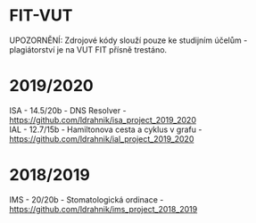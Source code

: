 # FIT-VUT

UPOZORNĚNÍ:
Zdrojové kódy slouží pouze ke studijním účelům - plagiátorství je na VUT FIT přísně trestáno.

2019/2020
=========
ISA - 14.5/20b - DNS Resolver - https://github.com/ldrahnik/isa_project_2019_2020 \
IAL - 12.7/15b - Hamiltonova cesta a cyklus v grafu - https://github.com/ldrahnik/ial_project_2019_2020

2018/2019
=========
IMS - 20/20b - Stomatologická ordinace - https://github.com/ldrahnik/ims_project_2018_2019
